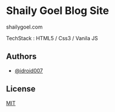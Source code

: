
# Shaily Goel Blog Site

shailygoel.com

TechStack : HTML5 / Css3 / Vanila JS



## Authors

- [@idroid007](https://www.github.com/idroid007)


## License

[MIT](https://choosealicense.com/licenses/mit/)

